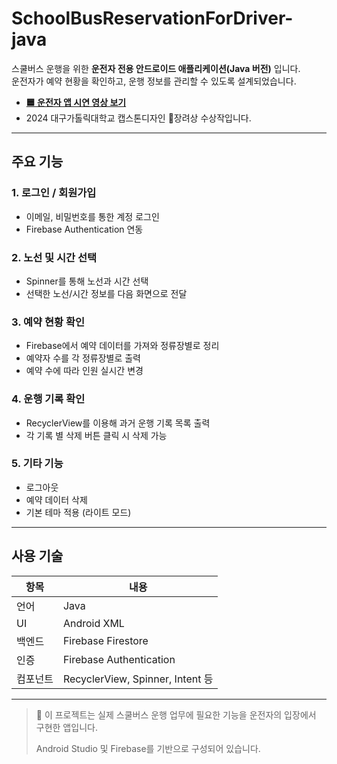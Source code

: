 # SchoolBusReservationForDriver-java

스쿨버스 운행을 위한 **운전자 전용 안드로이드 애플리케이션(Java 버전)** 입니다.  
운전자가 예약 현황을 확인하고, 운행 정보를 관리할 수 있도록 설계되었습니다.
- **[🟦 운전자 앱 시연 영상 보기](https://youtube.com/shorts/awHSWGFRi0o?feature=share)**
- 2024 대구가톨릭대학교 캡스톤디자인 🥉장려상 수상작입니다.

---

## 주요 기능

### 1. 로그인 / 회원가입
- 이메일, 비밀번호를 통한 계정 로그인
- Firebase Authentication 연동

### 2. 노선 및 시간 선택
- Spinner를 통해 노선과 시간 선택
- 선택한 노선/시간 정보를 다음 화면으로 전달

### 3. 예약 현황 확인
- Firebase에서 예약 데이터를 가져와 정류장별로 정리
- 예약자 수를 각 정류장별로 출력
- 예약 수에 따라 인원 실시간 변경

### 4. 운행 기록 확인
- RecyclerView를 이용해 과거 운행 기록 목록 출력
- 각 기록 별 삭제 버튼 클릭 시 삭제 가능

### 5. 기타 기능
- 로그아웃
- 예약 데이터 삭제
- 기본 테마 적용 (라이트 모드)

---

## 사용 기술

| 항목 | 내용 |
|------|------|
| 언어 | Java |
| UI | Android XML |
| 백엔드 | Firebase Firestore |
| 인증 | Firebase Authentication |
| 컴포넌트 | RecyclerView, Spinner, Intent 등 |

---

> 📌 이 프로젝트는 실제 스쿨버스 운행 업무에 필요한 기능을 운전자의 입장에서 구현한 앱입니다.
>  
> Android Studio 및 Firebase를 기반으로 구성되어 있습니다.
